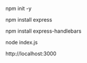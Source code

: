 npm init -y

npm install express

npm install express-handlebars

node index.js 

http://localhost:3000